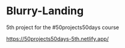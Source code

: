 # Blurry-Landing

5th project for the #50projects50days course

https://50projects50days-5th.netlify.app/
